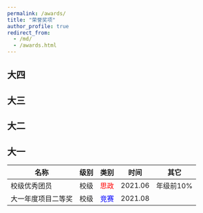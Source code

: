```yaml
---
permalink: /awards/
title: "荣誉奖项"
author_profile: true
redirect_from: 
  - /md/
  - /awards.html
---
```

## 大四

## 大三

## 大二

## 大一

| 名称 | 级别 | 类别 | 时间 | 其它 |
| - | - | - | - | - |
| 校级优秀团员 | 校级 | <span style="color: red;">思政</span> | 2021.06 | 年级前10% |
| 大一年度项目二等奖 | 校级 | <span style="color: blue;">竞赛</span> | 2021.08 | |
